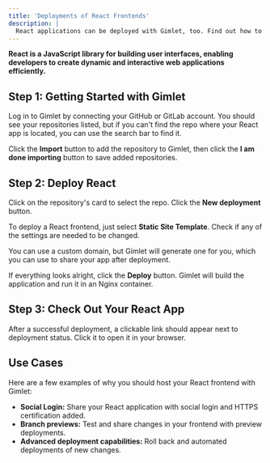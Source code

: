 ```yaml
---
title: 'Deployments of React Frontends'
description: |
  React applications can be deployed with Gimlet, too. Find out how to add HTTPS and social authentication, as well.
---
```


**React is a JavaScript library for building user interfaces, enabling developers to create dynamic and interactive web applications efficiently.**

## Step 1: Getting Started with Gimlet

Log in to Gimlet by connecting your GitHub or GitLab account. You should see your repositories listed, but if you can't find the repo where your React app is located, you can use the search bar to find it.

Click the **Import** button to add the repository to Gimlet, then click the **I am done importing** button to save added repositories.

## Step 2: Deploy React

Click on the repository's card to select the repo. Click the **New deployment** button.

To deploy a React frontend, just select **Static Site Template**. Check if any of the settings are needed to be changed.

You can use a custom domain, but Gimlet will generate one for you, which you can use to share your app after deployment.

If everything looks alright, click the **Deploy** button. Gimlet will build the application and run it in an Nginx container.

## Step 3: Check Out Your React App

After a successful deployment, a clickable link should appear next to deployment status. Click it to open it in your browser.

## Use Cases

Here are a few examples of why you should host your React frontend with Gimlet:

- **Social Login:** Share your React application with social login and HTTPS certification added.
- **Branch previews:** Test and share changes in your frontend with preview deployments.
- **Advanced deployment capabilities:** Roll back and automated deployments of new changes.
